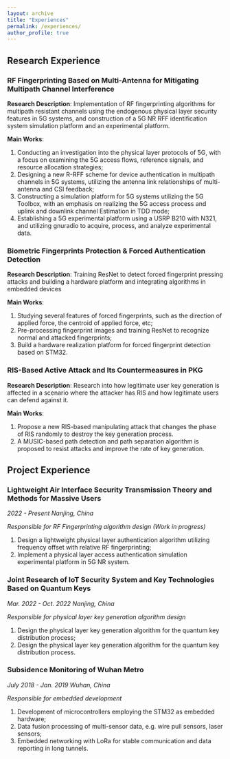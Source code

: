 ```yaml
---
layout: archive
title: "Experiences"
permalink: /experiences/
author_profile: true
---
```


Research Experience
------
### RF Fingerprinting Based on Multi-Antenna for Mitigating Multipath Channel Interference
**Research Description**: Implementation of RF fingerprinting algorithms for multipath resistant channels using the endogenous physical layer security features in 5G systems, and construction of a 5G NR RFF identification system simulation platform and an experimental platform.

**Main Works**:
1. Conducting an investigation into the physical layer protocols of 5G, with a focus on examining the 5G access flows, reference signals, and resource allocation strategies;
2. Designing a new R-RFF scheme for device authentication in multipath channels in 5G systems, utilizing the antenna link relationships of multi-antenna and CSI feedback;
3. Constructing a simulation platform for 5G systems utilizing the 5G Toolbox, with an emphasis on realizing the 5G access process and uplink and downlink channel Estimation in TDD mode;
4. Establishing a 5G experimental platform using a USRP B210 with N321, and utilizing gnuradio to acquire, process, and analyze experimental data.


### Biometric Fingerprints Protection \& Forced Authentication Detection
**Research Description**: Training ResNet to detect forced fingerprint pressing attacks and building a hardware platform and integrating algorithms in embedded devices

**Main Works**:
1. Studying several features of forced fingerprints, such as the direction of applied force, the centroid of applied force, etc;
2. Pre-processing fingerprint images and training ResNet to recognize normal and attacked fingerprints;
3. Build a hardware realization platform for forced fingerprint detection based on STM32.

### RIS-Based Active Attack and Its Countermeasures in PKG
**Research Description**: Research into how legitimate user key generation is affected in a scenario where the attacker has RIS and how legitimate users can defend against it.

**Main Works**:
1. Propose a new RIS-based manipulating attack that changes the phase of RIS randomly to destroy the key generation process.
2. A MUSIC-based path detection and path separation algorithm is proposed to resist attacks and improve the rate of key generation.

Project Experience
------
### Lightweight Air Interface Security Transmission Theory and Methods for Massive Users
*2022 - Present Nanjing, China*

*Responsible for RF Fingerprinting algorithm design (Work in progress)*
1. Design a lightweight physical layer authentication algorithm utilizing frequency offset with relative RF fingerprinting;
2. Implement a physical layer access authentication simulation experimental platform in 5G NR system.

### Joint Research of IoT Security System and Key Technologies Based on Quantum Keys
*Mar. 2022 - Oct. 2022 Nanjing, China*

*Responsible for physical layer key generation algorithm design*
1. Design the physical layer key generation algorithm for the quantum key distribution process;
2. Design the physical layer key generation algorithm for the quantum key distribution process.
### Subsidence Monitoring of Wuhan Metro
*July 2018 - Jan. 2019 Wuhan, China*

*Responsible for embedded development*
1. Development of microcontrollers employing the STM32 as embedded hardware;
2. Data fusion processing of multi-sensor data, e.g. wire pull sensors, laser sensors;
3. Embedded networking with LoRa for stable communication and data reporting in long tunnels.


